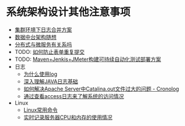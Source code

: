 # 系统架构设计其他注意事项

* [集群环境下日志合并方案](https://github.com/sharefuture1/Tutorial/tree/7549352525744252ab484c3dcf85953b82b413ec/system/architecture/architecture/集群环境下日志合并方案.md)
* [数据中台架构随想](https://github.com/sharefuture1/Tutorial/tree/7549352525744252ab484c3dcf85953b82b413ec/system/architecture/architecture/数据中台架构随想.md)
* [分布式与微服务有关系吗](https://github.com/zhonghuasheng/Tutorial/wiki/%E5%BE%AE%E6%9C%8D%E5%8A%A1%E4%B8%8E%E5%88%86%E5%B8%83%E5%BC%8F%E6%9C%89%E5%85%B3%E7%B3%BB%E5%90%97)
* TODO: [如何防止表单重复提交](xi-tong-jia-gou-she-ji-qi-ta-zhu-yi-shi-xiang.md)
* TODO: [Maven+Jenkis+JMeter构建可持续自动化测试部署方案](xi-tong-jia-gou-she-ji-qi-ta-zhu-yi-shi-xiang.md)
* 日志
  * [为什么使用log](https://github.com/sharefuture1/Tutorial/tree/7549352525744252ab484c3dcf85953b82b413ec/system/architecture/architecture/log-note.md)
  * [深入理解JAVA日志基础](https://github.com/zhonghuasheng/Tutorial/wiki/%E6%B7%B1%E5%85%A5%E7%90%86%E8%A7%A3JAVA%E6%97%A5%E5%BF%97%E5%9F%BA%E7%A1%80)
  * [如何解决Apache Server中Catalina.out文件过大的问题 - Cronolog](https://github.com/sharefuture1/Tutorial/tree/7549352525744252ab484c3dcf85953b82b413ec/tool/shell/cronolog.md)
  * [通过查看access日志来了解系统的访问情况](https://github.com/sharefuture1/Tutorial/tree/7549352525744252ab484c3dcf85953b82b413ec/tool/shell/linux命令在tomcat日志中的应用.md)
* Linux
  * [Linux常用命令](../../tool/shell/linux.md)
  * [实时记录服务器CPU和内存的使用情况](../../tool/shell/linux.md#记录服务器CPU和内存的实时使用情况)

